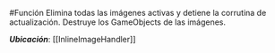 #Función
Elimina todas las imágenes activas y detiene la corrutina de actualización. Destruye los GameObjects de las imágenes.

**_Ubicación_**: [[InlineImageHandler]]